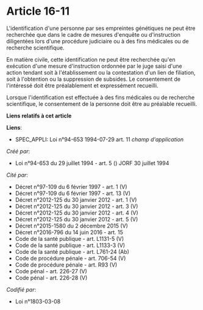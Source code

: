 # Article 16-11

L'identification d'une personne par ses empreintes génétiques ne peut être recherchée que dans le cadre de mesures d'enquête
ou d'instruction diligentées lors d'une procédure judiciaire ou à des fins médicales ou de recherche scientifique.

En matière civile, cette identification ne peut être recherchée qu'en exécution d'une mesure d'instruction ordonnée par le
juge saisi d'une action tendant soit à l'établissement ou la contestation d'un lien de filiation, soit à l'obtention ou la
suppression de subsides. Le consentement de l'intéressé doit être préalablement et expressément recueilli.

Lorsque l'identification est effectuée à des fins médicales ou de recherche scientifique, le consentement de la personne doit
être au préalable recueilli.

**Liens relatifs à cet article**

**Liens**:

  - SPEC_APPLI: Loi n°94-653 1994-07-29 art. 11 *champ d'application*

_Créé par_:

  - Loi n°94-653 du 29 juillet 1994 - art. 5 () JORF 30 juillet 1994

_Cité par_:

  - Décret n°97-109 du 6 février 1997 - art. 1 (V)
  - Décret n°97-109 du 6 février 1997 - art. 13 (V)
  - Décret n°2012-125 du 30 janvier 2012 - art. 1 (V)
  - Décret n°2012-125 du 30 janvier 2012 - art. 3 (V)
  - Décret n°2012-125 du 30 janvier 2012 - art. 4 (V)
  - Décret n°2012-125 du 30 janvier 2012 - art. 5 (V)
  - Décret n°2015-1580 du 2 décembre 2015 (V)
  - Décret n°2016-796 du 14 juin 2016 - art. 15
  - Code de la santé publique - art. L1131-5 (V)
  - Code de la santé publique - art. L1133-3 (V)
  - Code de la santé publique - art. L761-24 (Ab)
  - Code de procédure pénale - art. 706-54 (V)
  - Code de procédure pénale - art. R93 (V)
  - Code pénal - art. 226-27 (V)
  - Code pénal - art. 226-28 (V)

_Codifié par_:

  - Loi n°1803-03-08
